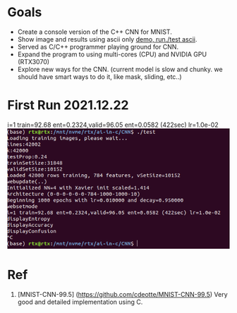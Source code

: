# Goals
- Create a console version of the C++ CNN for MNIST.
- Show image and results using ascii only [demo, run./test ascii](images/cnn_ascii.png).
- Served as C/C++ programmer playing ground for CNN.
- Expand the program to using multi-cores (CPU) and NVIDIA GPU (RTX3070)
- Explore new ways for the CNN. (current model is slow and chunky. we should have smart ways to do it, like mask, sliding, etc..)

# First Run 2021.12.22
i=1 train=92.68 ent=0.2324,valid=96.05 ent=0.0582 (422sec) lr=1.0e-02 ![firstrun.png](images/firstrun.png)



# Ref
1. [MNIST-CNN-99.5] (https://github.com/cdeotte/MNIST-CNN-99.5) Very good and detailed implementation using C. 

